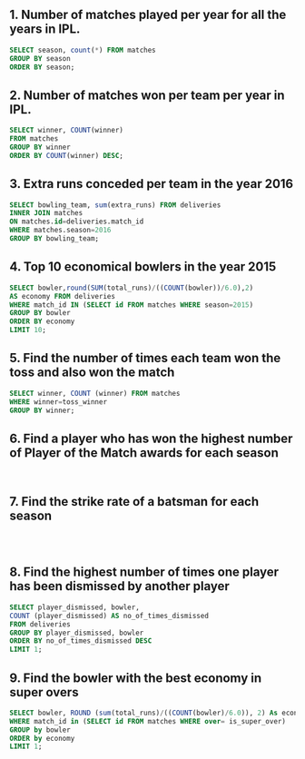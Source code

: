 ## 1. Number of matches played per year for all the years in IPL.
```sql
SELECT season, count(*) FROM matches
GROUP BY season
ORDER BY season;
```
## 2. Number of matches won per team per year in IPL.
```sql
SELECT winner, COUNT(winner)
FROM matches
GROUP BY winner
ORDER BY COUNT(winner) DESC;
```
## 3. Extra runs conceded per team in the year 2016
```sql
SELECT bowling_team, sum(extra_runs) FROM deliveries
INNER JOIN matches
ON matches.id=deliveries.match_id
WHERE matches.season=2016
GROUP BY bowling_team;
```
## 4. Top 10 economical bowlers in the year 2015
```sql
SELECT bowler,round(SUM(total_runs)/((COUNT(bowler))/6.0),2)
AS economy FROM deliveries
WHERE match_id IN (SELECT id FROM matches WHERE season=2015)
GROUP BY bowler
ORDER BY economy
LIMIT 10;
```
## 5. Find the number of times each team won the toss and also won the match
```sql
SELECT winner, COUNT (winner) FROM matches
WHERE winner=toss_winner
GROUP BY winner;
```
## 6. Find a player who has won the highest number of Player of the Match awards for each season
```sql



```
## 7. Find the strike rate of a batsman for each season
```sql




```
## 8. Find the highest number of times one player has been dismissed by another player
```sql
SELECT player_dismissed, bowler, 
COUNT (player_dismissed) AS no_of_times_dismissed
FROM deliveries
GROUP BY player_dismissed, bowler
ORDER BY no_of_times_dismissed DESC
LIMIT 1;
```
## 9. Find the bowler with the best economy in super overs
```sql
SELECT bowler, ROUND (sum(total_runs)/((COUNT(bowler)/6.0)), 2) As economy FROM deliveries
WHERE match_id in (SELECT id FROM matches WHERE over= is_super_over) 
GROUP by bowler                                                      
ORDER by economy 
LIMIT 1;
```
